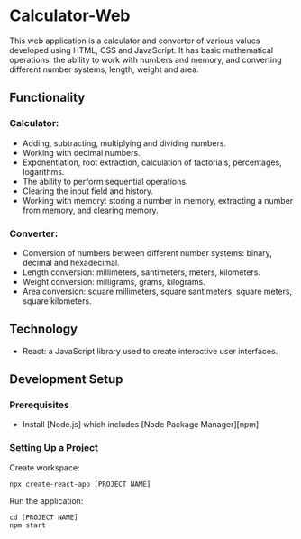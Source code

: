 # Calculator-Web

This web application is a calculator and converter of various values developed using HTML, CSS and JavaScript. It has basic mathematical operations, the ability to work with numbers and memory, and converting different number systems, length, weight and area.

## Functionality

### Calculator:

- Adding, subtracting, multiplying and dividing numbers.
- Working with decimal numbers.
- Exponentiation, root extraction, calculation of factorials, percentages, logarithms.
- The ability to perform sequential operations.
- Clearing the input field and history.
- Working with memory: storing a number in memory, extracting a number from memory, and clearing memory.

### Converter:

- Conversion of numbers between different number systems: binary, decimal and hexadecimal.
- Length conversion: millimeters, santimeters, meters, kilometers.
- Weight conversion: milligrams, grams, kilograms.
- Area conversion: square millimeters, square santimeters, square meters, square kilometers.

## Technology
- React: a JavaScript library used to create interactive user interfaces.

## Development Setup

### Prerequisites

- Install [Node.js] which includes [Node Package Manager][npm]

### Setting Up a Project

Create workspace:

```
npx create-react-app [PROJECT NAME]
```

Run the application:

```
cd [PROJECT NAME]
npm start
```